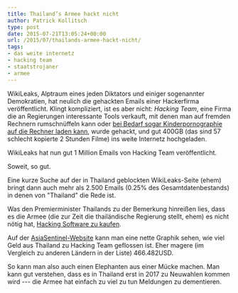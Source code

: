 ```yaml
---
title: Thailand’s Armee hackt nicht
author: Patrick Kollitsch
type: post
date: 2015-07-21T13:05:24+00:00
url: /2015/07/thailands-armee-hackt-nicht/
tags:
- das weite internetz
- hacking team
- staatstrojaner
- armee
---
```


WikiLeaks, Alptraum eines jeden Diktators und einiger sogenannter Demokratien, hat neulich die gehackten Emails einer Hackerfirma ver&ouml;ffentlicht. Klingt kompliziert, ist es aber nicht: _Hacking Team_, eine Firma die an Regierungen interessante Tools verkauft, mit denen man auf fremden Rechnern rumschn&uuml;ffeln kann oder [bei Bedarf sogar Kinderpornographie auf die Rechner laden kann][1], wurde gehackt, und gut 400GB (das sind 57 schlecht kopierte 2 Stunden Filme) ins weite Internetz hochgeladen. 

WikiLeaks hat nun gut 1 Million Emails von Hacking Team ver&ouml;ffentlicht. 

Soweit, so gut. 

Eine kurze Suche auf der in Thailand geblockten WikiLeaks-Seite (ehem) bringt dann auch mehr als 2.500 Emails (0.25% des Gesamtdatenbestands) in denen von "Thailand" die Rede ist. 

Was den Premierminister Thailands zu der Bemerkung hinrei&szlig;en lies, dass es die Armee (die zur Zeit die thail&auml;ndische Regierung stellt, ehem) es nicht n&ouml;tig hat, [Hacking Software zu kaufen][2]. 

Auf der [AsiaSentinel-Website][3] kann man eine nette Graphik sehen, wie viel Geld aus Thailand zu Hacking Team geflossen ist. Eher magere (im Vergleich zu anderen L&auml;ndern in der Liste) 466.482USD. 

So kann man also auch einen Elephanten aus einer M&uuml;cke machen. Man kann gut verstehen, dass es in Thailand erst in 2017 zu Neuwahlen kommen wird --- die Armee hat einfach zu viel zu tun Meldungen zu dementieren.

[1]: https://cdn.arstechnica.net/wp-content/uploads/2015/07/hacking-team-code.png
[2]: http://www.nationmultimedia.com/politics/PM-denies-WikiLeaks-claim-30264912.html
[3]: http://www.asiasentinel.com/society/asia-governments-spy-citizens/